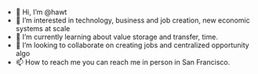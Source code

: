 - 👋 Hi, I’m @hawt
- 👀 I’m interested in technology, business and job creation, new economic systems at scale
- 🌱 I’m currently learning about value storage and transfer, time.
- 💞️ I’m looking to collaborate on creating jobs and centralized opportunity algo
- 📫 How to reach me you can reach me in person in San Francisco. 

<!---
hawt/hawt is a ✨ special ✨ repository because its `README.md` (this file) appears on your GitHub profile.
You can click the Preview link to take a look at your changes.
--->
